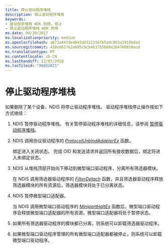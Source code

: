 ```yaml
---
title: 停止驱动程序堆栈
description: 停止驱动程序堆栈
keywords:
- 驱动程序堆栈 WDK 网络，停止
- 停止驱动程序堆栈 WDK 网络
ms.date: 04/20/2017
ms.localizationpriority: medium
ms.openlocfilehash: a673a447de4042dd312216f65adc863a1919bdad
ms.sourcegitcommit: 418e6617e2a695c9cb4b37b5b60e264760858acd
ms.translationtype: MT
ms.contentlocale: zh-CN
ms.lasthandoff: 12/07/2020
ms.locfileid: "96822821"
---
```

# <a name="stopping-a-driver-stack"></a>停止驱动程序堆栈





如果删除了某个设备，NDIS 将停止驱动程序堆栈。 驱动程序堆栈停止操作按如下方式继续：

1.  NDIS 暂停驱动程序堆栈。 有关暂停驱动程序堆栈的详细信息，请参阅 [暂停驱动程序堆栈](pausing-a-driver-stack.md)。

2.  NDIS 调用协议驱动程序的 [*ProtocolUnbindAdapterEx*](/windows-hardware/drivers/ddi/ndis/nc-ndis-protocol_unbind_adapter_ex) 函数。

    绑定进入关闭状态。 完成 OID 和发送请求并返回所有接收数据后，绑定将进入未绑定状态。

3.  NDIS 从堆栈顶部开始向下移动到微型端口驱动程序，分离所有筛选器模块。

    在 NDIS 调用筛选器驱动程序的 [*FilterDetach*](/windows-hardware/drivers/ddi/ndis/nc-ndis-filter_detach) 函数，并且筛选器驱动程序释放筛选器模块的所有资源后，筛选器模块将处于已分离状态。

4.  NDIS 暂停微型端口适配器。

    当 NDIS 调用微型端口驱动程序的 [*MiniportHaltEx*](/windows-hardware/drivers/ddi/ndis/nc-ndis-miniport_halt) 函数后，微型端口驱动程序会释放微型端口适配器的所有资源，微型端口适配器将处于暂停状态。

5.  如果所有筛选器驱动程序的模块都已分离，则系统可以卸载筛选器驱动程序。

6.  如果微型端口驱动程序管理的所有微型端口适配器都被停止，则系统可以卸载微型端口驱动程序。

 

